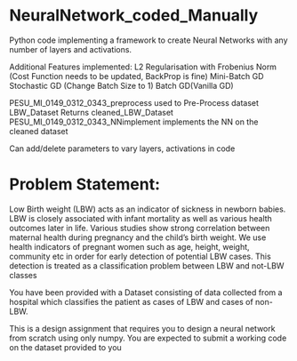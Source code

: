 # NeuralNetwork_coded_Manually
Python code implementing a framework to create Neural Networks with any number of layers and activations.

Additional Features implemented:
L2 Regularisation with Frobenius Norm (Cost Function needs to be updated, BackProp is fine)
Mini-Batch GD
Stochastic GD (Change Batch Size to 1)
Batch GD(Vanilla GD)

PESU_MI_0149_0312_0343_preprocess used to Pre-Process dataset LBW_Dataset
Returns cleaned_LBW_Dataset
PESU_MI_0149_0312_0343_NNimplement implements the NN on the cleaned dataset

Can add/delete parameters to vary layers, activations in code


# Problem Statement:
Low Birth weight (LBW) acts as an indicator of sickness in newborn babies. LBW is closely
associated with infant mortality as well as various health outcomes later in life. Various studies
show strong correlation between maternal health during pregnancy and the child’s birth weight.
We use health indicators of pregnant women such as age, height, weight, community etc in order
for early detection of potential LBW cases. This detection is treated as a classification problem
between LBW and not-LBW classes

You have been provided with a Dataset consisting of data collected from a hospital which
classifies the patient as cases of LBW and cases of non-LBW.

This is a design assignment that requires you to design a neural network from scratch using
only numpy. You are expected to submit a working code on the dataset provided to you



